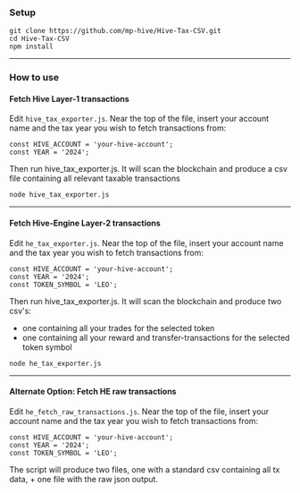 ### Setup

```
git clone https://github.com/mp-hive/Hive-Tax-CSV.git
cd Hive-Tax-CSV
npm install
```

---

### How to use
#### Fetch Hive Layer-1 transactions
Edit `hive_tax_exporter.js`. Near the top of the file, insert your account name and the tax year you wish to fetch transactions from:

```
const HIVE_ACCOUNT = 'your-hive-account';
const YEAR = '2024';
```

Then run hive_tax_exporter.js. It will scan the blockchain and produce a csv file containing all relevant taxable transactions

`node hive_tax_exporter.js`

---

#### Fetch Hive-Engine Layer-2 transactions
Edit `he_tax_exporter.js`. Near the top of the file, insert your account name and the tax year you wish to fetch transactions from:

```
const HIVE_ACCOUNT = 'your-hive-account';
const YEAR = '2024';
const TOKEN_SYMBOL = 'LEO';
```

Then run hive_tax_exporter.js. It will scan the blockchain and produce two csv's:
- one containing all your trades for the selected token
- one containing all your reward and transfer-transactions for the selected token symbol

`node he_tax_exporter.js`

---

#### Alternate Option: Fetch HE raw transactions
Edit `he_fetch_raw_transactions.js`. Near the top of the file, insert your account name and the tax year you wish to fetch transactions from:

```
const HIVE_ACCOUNT = 'your-hive-account';
const YEAR = '2024';
const TOKEN_SYMBOL = 'LEO';
```
The script will produce two files, one with a standard csv containing all tx data, + one file with the raw json output.